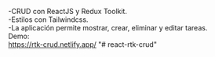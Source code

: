 -CRUD con ReactJS y Redux Toolkit.  
-Estilos con Tailwindcss.  
-La aplicación permite mostrar, crear, eliminar y editar tareas.  
Demo:  
https://rtk-crud.netlify.app/    "# react-rtk-crud" 
